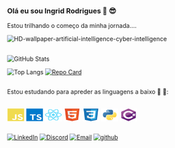 ### Olá eu sou Ingrid Rodrigues 👋 😎

Estou trilhando o começo da minha jornada....

![HD-wallpaper-artificial-intelligence-cyber-intelligence](https://github.com/xDiziNhAx/xDiziNhAx/assets/130668465/02fb59f6-c99e-471c-b36c-1d352192c911) 
##

![GitHub Stats](https://github-readme-stats.vercel.app/api?username=xDiziNhAx&theme=transparent&bg_color=000&border_color=30A3DC&show_icons=true&icon_color=30A3DC&title_color=E94D5F&text_color=FFF)

![Top Langs](https://github-readme-stats-git-masterrstaa-rickstaa.vercel.app/api/top-langs/?username=SEUUSERNAME&bg_color=000&border_color=30A3DC&title_color=E94D5F&text_color=FFF)
[![Repo Card](https://github-readme-stats.vercel.app/api/pin/?username=xDiziNhAx&repo=dio-lab-open-source&bg_color=000&border_color=30A3DC&show_icons=true&icon_color=30A3DC&title_color=E94D5F&text_color=FFF)](https://github.com/xDiziNhAx/dio-lab-open-source)

##


Estou estudando para apreder as linguagens a baixo 📘 📝:
<div style="display: inline_block"><br>
  <img align="center" alt="Rafa-Js" height="30" width="40" src="https://raw.githubusercontent.com/devicons/devicon/master/icons/javascript/javascript-plain.svg">
  <img align="center" alt="Rafa-Ts" height="30" width="40" src="https://raw.githubusercontent.com/devicons/devicon/master/icons/typescript/typescript-plain.svg">
  <img align="center" alt="Rafa-React" height="30" width="40" src="https://raw.githubusercontent.com/devicons/devicon/master/icons/react/react-original.svg">
  <img align="center" alt="Rafa-HTML" height="30" width="40" src="https://raw.githubusercontent.com/devicons/devicon/master/icons/html5/html5-original.svg">
  <img align="center" alt="Rafa-CSS" height="30" width="40" src="https://raw.githubusercontent.com/devicons/devicon/master/icons/css3/css3-original.svg">
  <img align="center" alt="Rafa-Python" height="30" width="40" src="https://raw.githubusercontent.com/devicons/devicon/master/icons/python/python-original.svg">
  <img align="center" alt="Rafa-Csharp" height="30" width="40" src="https://raw.githubusercontent.com/devicons/devicon/master/icons/csharp/csharp-original.svg">
</div>

##



[![LinkedIn](https://img.shields.io/badge/LinkedIn-000?style=for-the-badge&logo=linkedin&logoColor=0E76A8)](https://www.linkedin.com/in/ingrid-lemos-rodrigues-2b1639143/)
[![Discord](https://img.shields.io/badge/Discord-000?style=for-the-badge&logo=discord)](https://www.discord.com/in/ingridlrp/)
[![Email](https://img.shields.io/badge/Gmail-D14836?style=for-the-badge&logo=gmail&logoColor=white)](didinha14@gmail.com)
[![github](https://img.shields.io/badge/GitHub-100000?style=for-the-badge&logo=github&logoColor=white)](https://github.com/xDiziNhAx/xDiziNhAx)









